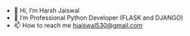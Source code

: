 - 👋 Hi, I’m Harsh Jaiswal
- 🌱 I’m Professional Python Developer (FLASK and DJANGO)
- 📫 How to reach me hjaiswal530@gmail.com

<!---
hjaiswal7/hjaiswal7 is a ✨ special ✨ repository because its `README.md` (this file) appears on your GitHub profile.
You can click the Preview link to take a look at your changes.
--->
